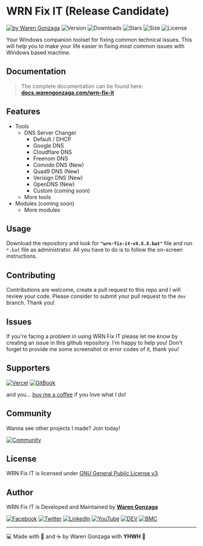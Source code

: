 # WRN Fix IT (Release Candidate)

[![by Waren Gonzaga](https://img.shields.io/badge/by-Waren%20Gonzaga-blue.svg?longCache=true&style=flat-square)](https://bmc.xyz/warengonzaga) ![Version](https://img.shields.io/github/release/WarenGonzaga/wrn-fix-it.svg?style=flat-square) ![Downloads](https://img.shields.io/github/downloads/warengonzaga/wrn-fix-it/total?style=flat-square) ![Stars](https://img.shields.io/github/stars/WarenGonzaga/wrn-fix-it.svg?style=flat-square) ![Size](https://img.shields.io/github/repo-size/warengonzaga/wrn-fix-it?color=green&style=flat-square) ![License](https://img.shields.io/github/license/WarenGonzaga/wrn-fix-it.svg?style=flat-square)

Your Windows companion toolset for fixing common technical issues. This will help you to make your life easier in fixing most common issues with Windows based machine.

## Documentation

> The complete documentation can be found here:
> **[docs.warengonzaga.com/wrn-fix-it](https://docs.warengonzaga.com/wrn-fix-it)**

## Features

- Tools
  - DNS Server Changer
    - Default / DHCP
    - Google DNS
    - Cloudflare DNS
    - Freenom DNS
    - Comodo DNS (New)
    - Quad9 DNS (New)
    - Verisign DNS (New)
    - OpenDNS (New)
    - Custom (coming soon)
  - More tools
- Modules (coming soon)
  - More modules

## Usage

Download the repository and look for **``"wrn-fix-it-vX.X.X.bat"``** file and run ``*.bat`` file as administrator. All you have to do is to follow the on-screen instructions.

## Contributing

Contributions are welcome, create a pull request to this repo and I will review your code. Please consider to submit your pull request to the ```dev``` branch. Thank you!

## Issues

If you're facing a problem in using WRN Fix IT please let me know by creating an issue in this github repository. I'm happy to help you! Don't forget to provide me some screenshot or error codes of it, thank you!

## Supporters

[![Vercel](https://wrngnz.ga/badge-vercel)](https://vercel.com) [![GitBook](https://wrngnz.ga/badge-gitbook)](https://gitbook.io)

and you... [buy me a coffee](https://bmc.xyz/warengonzaga) if you love what I do!

## Community

Wanna see other projects I made? Join today!

[![Community](https://discordapp.com/api/guilds/659684980137656340/widget.png?style=banner3)](https://wrngnz.ga/discord)

## License

WRN Fix IT is licensed under [GNU General Public License v3](https://opensource.org/licenses/GPL-3.0).

## Author

WRN Fix IT is Developed and Maintained by **[Waren Gonzaga](https://github.com/warengonzaga)**

[![Facebook](https://img.shields.io/badge/Facebook-%231877F2.svg?&style=flat-square&logo=facebook&logoColor=white)](https://facebook.com/warengonzagaofficial) [![Twitter](https://img.shields.io/badge/Twitter-%231DA1F2.svg?&style=flat-square&logo=twitter&logoColor=white)](https://twitter.com/warengonzaga) [![LinkedIn](https://img.shields.io/badge/LinkedIn-%230077B5.svg?&style=flat-square&logo=linkedin&logoColor=white)](https://linkedin.com/in/warengonzagaofficial) [![YouTube](https://img.shields.io/badge/YouTube-%23FF0000.svg?&style=flat-square&logo=youtube&logoColor=white)](https://youtube.com/warengonzaga) [![DEV](https://img.shields.io/badge/DEV-%23000000.svg?&style=flat-square&logo=dev.to&logoColor=white)](https://dev.to/warengonzaga) [![BMC](https://img.shields.io/badge/Buy%20Me%20a%20Coffee-%23FFDD00.svg?&style=flat-square&logo=buy-me-a-coffee&logoColor=black)](https://buymeacoff.ee/warengonzaga)

---

💻 Made with 💖 and ☕ by Waren Gonzaga with **YHWH** 🙏
